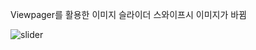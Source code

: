 Viewpager를 활용한 이미지 슬라이더 스와이프시 이미지가 바뀜

![slider](https://user-images.githubusercontent.com/28819051/139999462-01049c08-4ee5-41b8-8d36-28192098cfb6.jpg)
